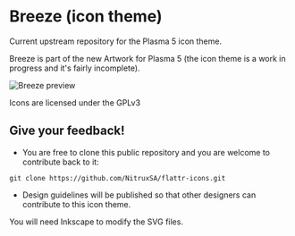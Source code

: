 Breeze (icon theme)
==============

Current upstream repository for the Plasma 5 icon theme.

Breeze is part of the new Artwork for Plasma 5 (the icon theme is a work in progress and it's fairly incomplete).

![Breeze preview](http://kde.org/announcements/plasma-next-beta/Announce-Plasma_Next_2014_beta_1.png "Breeze is the next icon theme for KDE")

Icons are licensed under the GPLv3

Give your feedback!
-------------

* You are free to clone this public repository and you are welcome to contribute back to it:

`git clone https://github.com/NitruxSA/flattr-icons.git`

* Design guidelines will be published so that other designers can contribute to this icon theme.

You will need Inkscape to modify the SVG files.
